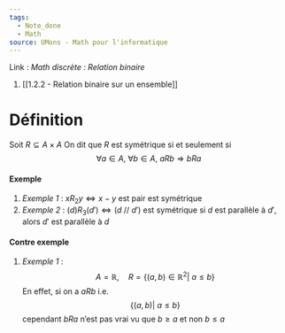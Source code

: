 ```yaml
---
tags:
  - Note_done
  - Math
source: UMons - Math pour l'informatique
---
```


Link :
_Math discrète : Relation binaire_
1. [[1.2.2 - Relation binaire sur un ensemble]]



# Définition
Soit $R \subseteq A \times A$ 
On dit que $R$ est symétrique si et seulement si  $$∀a ∈ A,\ ∀b ∈ A,\ aRb ⇒ bRa$$

#### Exemple
1. _Exemple 1_ :
$xR_2y \iff x - y$ est pair est symétrique
2. _Exemple 2_ : 
$(d)R_3(d') \iff (d\ //\ d')$ est symétrique si $d$ est parallèle à $d'$, alors $d'$ est parallèle à $d$

#### Contre exemple
1. _Exemple 1_ :
$$A=\mathbb{R},\quad R=\{(a,b)\in\mathbb{R}^2|\ a\le b\}$$ En effet, si on a $aRb$ i.e. $$\{(a,b)|\ a\le b\}$$ cependant $bRa$ n’est pas vrai vu que $b\ge a$ et non $b\le a$ 
